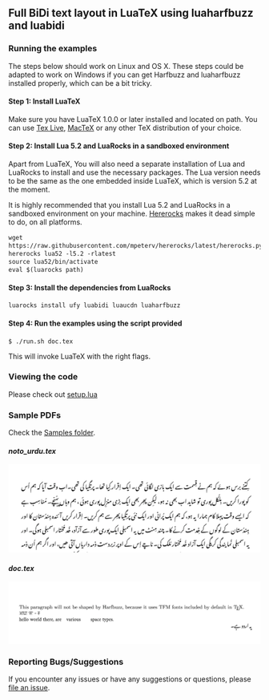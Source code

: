 ## Full BiDi text layout in LuaTeX using luaharfbuzz and luabidi
### Running the examples

The steps below should work on Linux and OS X. These steps could be adapted to work on Windows if you can get Harfbuzz and luaharfbuzz installed properly, which can be a bit tricky.

#### Step 1: Install LuaTeX
Make sure you have LuaTeX 1.0.0 or later installed and located on path. You can use [Tex Live], [MacTeX] or any other TeX distribution of your choice.

[TeX Live]: https://www.tug.org/texlive/
[MacTeX]: http://www.tug.org/mactex/

#### Step 2: Install Lua 5.2 and LuaRocks in a sandboxed environment
Apart from LuaTeX, You will also need a separate installation of Lua and LuaRocks to install and use the necessary packages. The Lua version needs to be the same as the one embedded inside LuaTeX, which is version 5.2 at the moment.

It is highly recommended that you install Lua 5.2 and LuaRocks in a sandboxed environment on your machine. [Hererocks] makes it dead simple to do, on all platforms.

[Hererocks]:https://github.com/mpeterv/hererocks

```
wget https://raw.githubusercontent.com/mpeterv/hererocks/latest/hererocks.py
hererocks lua52 -l5.2 -rlatest
source lua52/bin/activate
eval $(luarocks path)
```

#### Step 3: Install the dependencies from LuaRocks

```
luarocks install ufy luabidi luaucdn luaharfbuzz
```

#### Step 4: Run the examples using the script provided

```
$ ./run.sh doc.tex
```

This will invoke LuaTeX with the right flags.

### Viewing the code
Please check out [setup.lua](setup.lua)

### Sample PDFs
Check the [Samples folder](./samples).

#### _noto_urdu.tex_

![noto_urdu.pdf](img/noto_urdu.png)

#### _doc.tex_
![doc.pdf](img/doc.png)

### Reporting Bugs/Suggestions
If you encounter any issues or have any suggestions or questions, please [file an issue](https://github.com/deepakjois/luatex-harfbuzz/issues/new).
